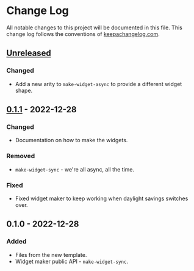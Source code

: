 # Change Log
All notable changes to this project will be documented in this file. This change log follows the conventions of [keepachangelog.com](http://keepachangelog.com/).

## [Unreleased]
### Changed
- Add a new arity to `make-widget-async` to provide a different widget shape.

## [0.1.1] - 2022-12-28
### Changed
- Documentation on how to make the widgets.

### Removed
- `make-widget-sync` - we're all async, all the time.

### Fixed
- Fixed widget maker to keep working when daylight savings switches over.

## 0.1.0 - 2022-12-28
### Added
- Files from the new template.
- Widget maker public API - `make-widget-sync`.

[Unreleased]: https://github.com/your-name/task3/compare/0.1.1...HEAD
[0.1.1]: https://github.com/your-name/task3/compare/0.1.0...0.1.1
